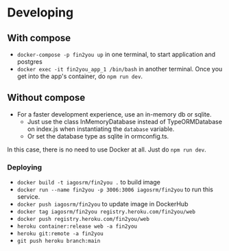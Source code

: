 # Developing
## With compose
- `docker-compose -p fin2you up` in one terminal, to start application and postgres
- `docker exec -it fin2you_app_1 /bin/bash` in another terminal. Once you get into the app's container, do `npm run dev`.
## Without compose
- For a faster development experience, use an in-memory db or sqlite. 
    - Just use the class InMemoryDatabase instead of TypeORMDatabase on index.js  when instantiating the `database` variable. 
    - Or set the database type as sqlite in ormconfig.ts.    
    
In this case, there is no need to use Docker at all. Just do `npm run dev`.
### Deploying
- `docker build -t iagosrm/fin2you .` to build image
- `docker run --name fin2you -p 3006:3006 iagosrm/fin2you` to run this service.
- `docker push iagosrm/fin2you` to update image in DockerHub
- `docker tag iagosrm/fin2you registry.heroku.com/fin2you/web`
- `docker push registry.heroku.com/fin2you/web`
- `heroku container:release web -a fin2you`
- `heroku git:remote -a fin2you`
- `git push heroku branch:main`